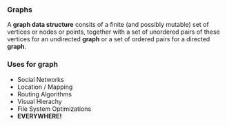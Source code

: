 ### Graphs
A **graph data structure** consits of a finite (and possibly mutable) set of vertices or nodes or points, together with a set of unordered pairs of these vertices for an undirected **graph** or a set of ordered pairs for a directed **graph**.

### Uses for graph
* Social Networks
* Location / Mapping
* Routing Algorithms
* Visual Hierachy
* File System Optimizations
* **EVERYWHERE!**
